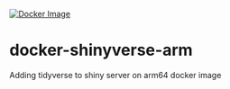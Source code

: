 <!-- badges: start -->
[![Docker Image](https://img.shields.io/static/v1?label=Docker%20Build&message=Here&logo=docker&color=success)](https://hub.docker.com/repository/docker/andybaxter/docker-shinyverse-arm)
<!-- badges: end -->

# docker-shinyverse-arm
Adding tidyverse to shiny server on arm64 docker image
